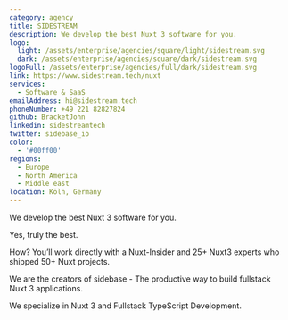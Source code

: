 ```yaml
---
category: agency
title: SIDESTREAM
description: We develop the best Nuxt 3 software for you.
logo:
  light: /assets/enterprise/agencies/square/light/sidestream.svg
  dark: /assets/enterprise/agencies/square/dark/sidestream.svg
logoFull: /assets/enterprise/agencies/full/dark/sidestream.svg
link: https://www.sidestream.tech/nuxt
services:
  - Software & SaaS
emailAddress: hi@sidestream.tech
phoneNumber: +49 221 82827824
github: BracketJohn
linkedin: sidestreamtech
twitter: sidebase_io
color:
  - '#00ff00'
regions:
  - Europe
  - North America
  - Middle east
location: Köln, Germany
---
```


We develop the best Nuxt 3 software for you.

Yes, truly the best.

How? You’ll work directly with a Nuxt-Insider and 25+ Nuxt3 experts who shipped 50+ Nuxt projects.

We are the creators of sidebase - The productive way to build fullstack Nuxt 3 applications.

We specialize in Nuxt 3 and Fullstack TypeScript Development.

